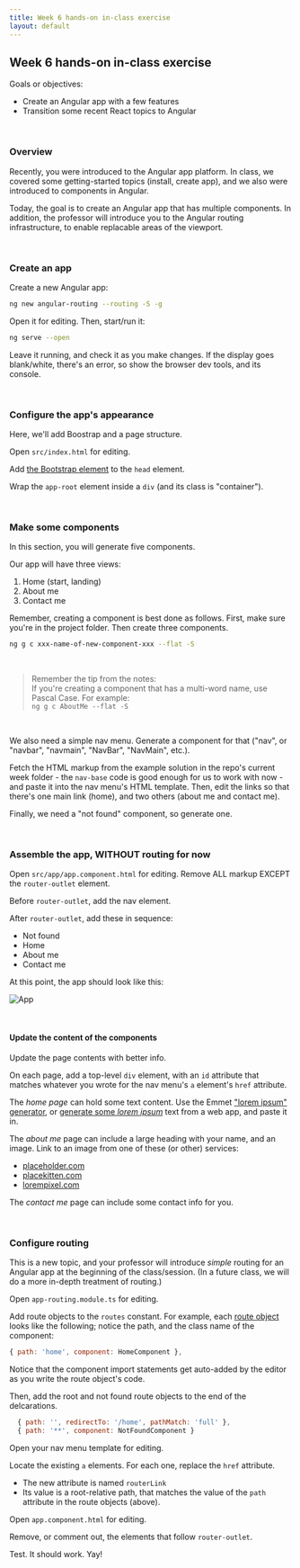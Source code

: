```yaml
---
title: Week 6 hands-on in-class exercise
layout: default
---
```


## Week 6 hands-on in-class exercise

Goals or objectives: 
* Create an Angular app with a few features 
* Transition some recent React topics to Angular 

<br>

### Overview

Recently, you were introduced to the Angular app platform. In class, we covered some getting-started topics (install, create app), and we also were introduced to components in Angular. 

Today, the goal is to create an Angular app that has multiple components. In addition, the professor will introduce you to the Angular routing infrastructure, to enable replacable areas of the viewport. 

<br>

### Create an app

Create a new Angular app:

```bash
ng new angular-routing --routing -S -g
```

Open it for editing. Then, start/run it:

```bash
ng serve --open
```

Leave it running, and check it as you make changes. If the display goes blank/white, there's an error, so show the browser dev tools, and its console. 

<br>

### Configure the app's appearance

Here, we'll add Boostrap and a page structure. 

Open `src/index.html` for editing. 

Add [the Bootstrap element](https://getbootstrap.com/docs/3.3/getting-started/#download-cdn) to the `head` element. 

Wrap the `app-root` element inside a `div` (and its class is "container"). 

<br>

### Make some components

In this section, you will generate five components. 

Our app will have three views:
1. Home (start, landing)
2. About me
3. Contact me

Remember, creating a component is best done as follows. First, make sure you're in the project folder. Then create three components.

```bash
ng g c xxx-name-of-new-component-xxx --flat -S
```

<br>

> Remember the tip from the notes:  
> If you're creating a component that has a multi-word name, use Pascal Case. For example:  
> ```ng g c AboutMe --flat -S```

<br>

We also need a simple nav menu. Generate a component for that ("nav", or "navbar", "navmain", "NavBar", "NavMain", etc.). 

Fetch the HTML markup from the example solution in the repo's current week folder - the `nav-base` code is good enough for us to work with now - and paste it into the nav menu's HTML template. Then, edit the links so that there's one main link (home), and two others (about me and contact me). 

Finally, we need a "not found" component, so generate one. 

<br>

### Assemble the app, WITHOUT routing for now

Open `src/app/app.component.html` for editing. Remove ALL markup EXCEPT the `router-outlet` element. 

Before `router-outlet`, add the nav element. 

After `router-outlet`, add these in sequence:
* Not found
* Home
* About me
* Contact me

At this point, the app should look like this:

![App](/media/week06-hands-on-1.png)

<br>

#### Update the content of the components

Update the page contents with better info. 

On each page, add a top-level `div` element, with an `id` attribute that matches whatever you wrote for the nav menu's `a` element's `href` attribute. 

The *home page* can hold some text content. Use the Emmet ["lorem ipsum" generator](https://docs.emmet.io/abbreviations/lorem-ipsum/),  or [generate some *lorem ipsum*](https://www.lipsum.com/) text from a web app, and paste it in. 

The *about me* page can include a large heading with your name, and an image. Link to an image from one of these (or other) services:
* [placeholder.com](https://placeholder.com/)
* [placekitten.com](https://placekitten.com/)
* [lorempixel.com](http://lorempixel.com/)

The *contact me* page can include some contact info for you.

<br>

### Configure routing

This is a new topic, and your professor will introduce *simple* routing for an Angular app at the beginning of the class/session. (In a future class, we will do a more in-depth treatment of routing.)

Open `app-routing.module.ts` for editing. 

Add route objects to the `routes` constant. For example, each [route object](https://angular.io/api/router/Route) looks like the following; notice the path, and the class name of the component:

```js
{ path: 'home', component: HomeComponent },
```

Notice that the component import statements get auto-added by the editor as you write the route object's code.

Then, add the root and not found route objects to the end of the delcarations.

```js
  { path: '', redirectTo: '/home', pathMatch: 'full' },
  { path: '**', component: NotFoundComponent }
```

Open your nav menu template for editing. 

Locate the existing `a` elements. For each one, replace the `href` attribute.  
* The new attribute is named `routerLink` 
* Its value is a root-relative path, that matches the value of the `path` attribute in the route objects (above). 

Open `app.component.html` for editing.

Remove, or comment out, the elements that follow `router-outlet`. 

Test. It should work. Yay!

<br>
